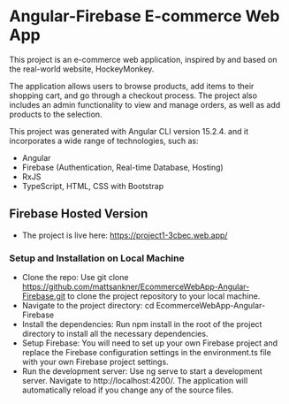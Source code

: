 # Angular-Firebase E-commerce Web App

This project is an e-commerce web application, inspired by and based on the real-world website, HockeyMonkey.

The application allows users to browse products, add items to their shopping cart, and go through a checkout process. The project also includes an admin functionality to view and manage orders, as well as add products to the selection.

This project was generated with Angular CLI version 15.2.4. and it incorporates a wide range of technologies, such as:
- Angular
- Firebase (Authentication, Real-time Database, Hosting)
- RxJS
- TypeScript, HTML, CSS with Bootstrap

## Firebase Hosted Version
- The project is live here: https://project1-3cbec.web.app/

### Setup and Installation on Local Machine

- Clone the repo: Use git clone https://github.com/mattsankner/EcommerceWebApp-Angular-Firebase.git to clone the project repository to your local machine.
- Navigate to the project directory: cd EcommerceWebApp-Angular-Firebase
- Install the dependencies: Run npm install in the root of the project directory to install all the necessary dependencies.
- Setup Firebase: You will need to set up your own Firebase project and replace the Firebase configuration settings in the environment.ts file with your own Firebase project settings.
- Run the development server: Use ng serve to start a development server. Navigate to http://localhost:4200/. The application will automatically reload if you change any of the source files.



